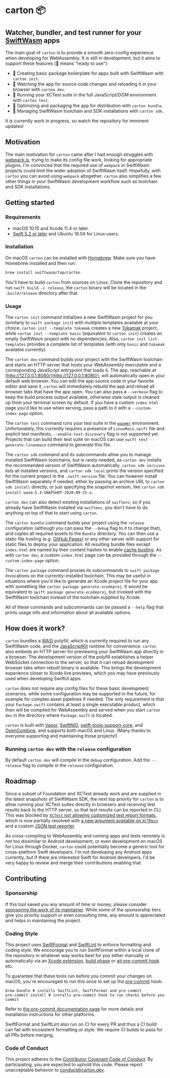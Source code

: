# carton 📦

## Watcher, bundler, and test runner for your [SwiftWasm](https://swiftwasm.org/) apps

The main goal of `carton` is to provide a smooth zero-config experience when developing for WebAssembly.
It is still in development, but it aims to support these features (🐥 means "ready to use"):

- 🐥 Creating basic package boilerplate for apps built with SwiftWasm with `carton init`.
- 🐥 Watching the app for source code changes and reloading it in your browser with `carton dev`.
- 🐣 Running your XCTest suite in the full JavaScript/DOM environment with `carton test`.
- 🐥 Optimizing and packaging the app for distribution with `carton bundle`.
- 🐥 Managing SwiftWasm toolchain and SDK installations with `carton sdk`.

It is currently work in progress, so watch the repository for imminent updates!

## Motivation

The main motivation for `carton` came after I had enough struggles with [webpack.js](https://webpack.js.org),
trying to make its config file work, looking for appropriate plugins. I'm convinced that the required use of
`webpack` in SwiftWasm projects could limit the wider adoption of SwiftWasm itself. Hopefully, with `carton`
you can avoid using `webpack` altogether. `carton` also simplifies a few other things in your SwiftWasm
development workflow such as toolchain and SDK installations.

## Getting started

### Requirements

- macOS 10.15 and Xcode 11.4 or later.
- [Swift 5.2 or later](https://swift.org/download/) and Ubuntu 18.04 for Linux users.

### Installation

On macOS `carton` can be installed with [Homebrew](https://brew.sh/). Make sure you have Homebrew
installed and then run:

```sh
brew install swiftwasm/tap/carton
```

You'll have to build `carton` from sources on Linux. Clone the repository and run
`swift build -c release`, the `carton` binary will be located in the `.build/release`
directory after that.

### Usage

The `carton init` command initializes a new SwiftWasm project for you (similarly to `swift package init`) with multiple templates available at your choice. `carton init --template tokamak` creates a
new [Tokamak](https://tokamak.dev/) project, while `carton init --template basic` (equivalent to
`carton init`) creates an empty SwiftWasm project with no dependencies. Also, `carton init list-templates` provides a complete list of templates (with only `basic` and `tokamak` available
currently).

The `carton dev` command builds your project with the SwiftWasm toolchain and starts an HTTP server
that hosts your WebAssembly executable and a corresponding JavaScript entrypoint that loads it. The app, reachable at [http://127.0.0.1:8080/](http://127.0.0.1:8080/), will automatically open in your default web browser. You can
edit the app source code in your favorite editor and save it, `carton` will immediately rebuild the
app and reload all browser tabs that have the app open. You can also pass a `--verbose` flag to
keep the build process output available, otherwise stale output is cleaned up from your terminal
screen by default. If you have a custom `index.html` page you'd like to use when serving, pass a
path to it with a `--custom-index-page` option.

The `carton test` command runs your test suite in the [`wasmer`](https://wasmer.io/) environment.
Unfortunately, this currently requires a presence of `LinuxMain.swift` file and explicit test
manifests, `--enable-test-discovery` flag is not supported yet. Projects that can build their test
suite on macOS can use `swift test --generate-linuxmain` command to generate this file.

The `carton sdk` command and its subcommands allow you to manage installed SwiftWasm toolchains, but
is rarely needed, as `carton dev` installs the recommended version of SwiftWasm automatically.
`carton sdk versions` lists all installed versions, and `carton sdk local` prints the version
specified for the current project in the `.swift-version` file. You can however install SwiftWasm
separately if needed, either by passing an archive URL to `carton sdk install` directly, or just
specifying the snapshot version, like `carton sdk install wasm-5.3-SNAPSHOT-2020-09-25-a`.

`carton dev` can also detect existing installations of `swiftenv`, so if you already have SwiftWasm
installed via `swiftenv`, you don't have to do anything on top of that to start using `carton`.

The `carton bundle` command builds your project using the `release` configuration (although you can
pass the `--debug` flag to it to change that), and copies all required assets to the `Bundle`
directory. You can then use a static file hosting (e.g. [GitHub Pages](https://pages.github.com/))
or any other server with support for static files to deploy your application. All resulting bundle
files except `index.html` are named by their content hashes to enable [cache
busting](https://www.keycdn.com/support/what-is-cache-busting). As with `carton dev`, a custom
`index.html` page can be provided through the `--custom-index-page` option.

The `carton package` command proxies its subcommands to `swift package` invocations on the
currently-installed toolchain. This may be useful in situations where you'd like to generate an
Xcode project file for your app with something like `carton package generate-xcodeproj`. It would be
equivalent to `swift package generate-xcodeproj`, but invoked with the SwiftWasm toolchain instead
of the toolchain supplied by Xcode.

All of these commands and subcommands can be passed a `--help` flag that prints usage info and
information about all available options.

## How does it work?

`carton` bundles a [WASI](https://wasi.dev) polyfill, which is currently required to run any SwiftWasm code,
and the [JavaScriptKit](https://github.com/kateinoigakukun/JavaScriptKit/) runtime for convenience.
`carton` also embeds an HTTP server for previewing your SwiftWasm app directly in a browser.
The development version of the polyfill establishes a helper WebSocket connection to the server, so that
it can reload development browser tabs when rebuilt binary is available. This brings the development
experience closer to Xcode live previews, which you may have previously used when developing SwiftUI apps.

`carton` does not require any config files for these basic development scenarios, while some configuration
may be supported in the future, for example for complex asset pipelines if needed. The only requirement
is that your `Package.swift` contains at least a single executable product, which then will be compiled
for WebAssembly and served when you start `carton dev` in the directory where `Package.swift` is located.

`carton` is built with [Vapor](https://vapor.codes/), [SwiftNIO](https://github.com/apple/swift-nio),
[swift-tools-support-core](https://github.com/apple/swift-tools-support-core), and
[OpenCombine](https://github.com/broadwaylamb/OpenCombine), and supports both macOS and Linux. (Many
thanks to everyone supporting and maintaining those projects!)

### Running `carton dev` with the `release` configuration

By default `carton dev` will compile in the `debug` configuration. Add the `--release` flag to compile in the `release` configuration.

## Roadmap

Since a subset of Foundation and XCTest already work and are supplied in the latest snapshots of
SwiftWasm SDK, the next top priority for `carton` is to allow running your XCTest suites directly in
browsers and receiving test results back to the HTTP server, so that test results can be reported in CLI.
This was blocked by [`XCTest` not allowing customized test report formats](https://bugs.swift.org/browse/SR-8436),
which is now partially resolved with [a new argument available on
`XCTMain`](https://github.com/apple/swift-corelibs-xctest/pull/306) and a custom [JSON test
reporter](https://github.com/MaxDesiatov/XCTestJSONObserver/).

As cross-compiling to WebAssembly and running apps and tests remotely is not too dissimilar to Android
development, or even development on macOS for Linux through Docker, `carton` could potentially become
a generic tool for cross-platform Swift developers. I'm not developing any Android apps currently, but
if there are interested Swift for Android developers, I'd be very happy to review and merge their
contributions enabling that.

## Contributing

### Sponsorship

If this tool saved you any amount of time or money, please consider [sponsoring
the work of its maintainer](https://github.com/sponsors/MaxDesiatov). While some of the
sponsorship tiers give you priority support or even consulting time, any amount is
appreciated and helps in maintaining the project.

### Coding Style

This project uses [SwiftFormat](https://github.com/nicklockwood/SwiftFormat)
and [SwiftLint](https://github.com/realm/SwiftLint) to
enforce formatting and coding style. We encourage you to run SwiftFormat within
a local clone of the repository in whatever way works best for you either
manually or automatically via an [Xcode
extension](https://github.com/nicklockwood/SwiftFormat#xcode-source-editor-extension),
[build phase](https://github.com/nicklockwood/SwiftFormat#xcode-build-phase) or
[git pre-commit
hook](https://github.com/nicklockwood/SwiftFormat#git-pre-commit-hook) etc.

To guarantee that these tools run before you commit your changes on macOS, you're encouraged
to run this once to set up the [pre-commit](https://pre-commit.com/) hook:

```
brew bundle # installs SwiftLint, SwiftFormat and pre-commit
pre-commit install # installs pre-commit hook to run checks before you commit
```

Refer to [the pre-commit documentation page](https://pre-commit.com/) for more details
and installation instructions for other platforms.

SwiftFormat and SwiftLint also run on CI for every PR and thus a CI build can
fail with incosistent formatting or style. We require CI builds to pass for all
PRs before merging.

### Code of Conduct

This project adheres to the [Contributor Covenant Code of
Conduct](https://github.com/swiftwasm/carton/blob/main/CODE_OF_CONDUCT.md).
By participating, you are expected to uphold this code. Please report
unacceptable behavior to conduct@carton.dev.
